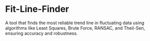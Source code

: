 # Fit-Line-Finder
A tool that finds the most reliable trend line in fluctuating data using algorithms like Least Squares, Brute Force, RANSAC, and Theil-Sen, ensuring accuracy and robustness.
